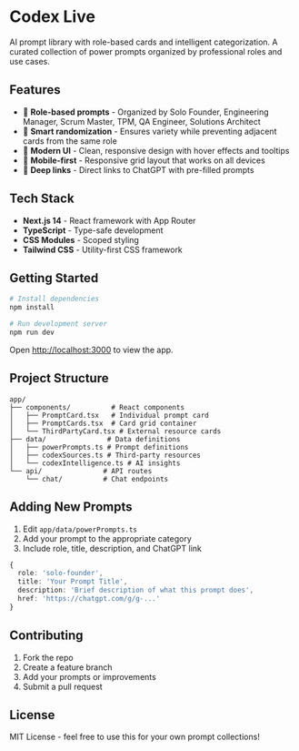 # Codex Live

AI prompt library with role-based cards and intelligent categorization. A curated collection of power prompts organized by professional roles and use cases.

## Features

- 🎯 **Role-based prompts** - Organized by Solo Founder, Engineering Manager, Scrum Master, TPM, QA Engineer, Solutions Architect
- 🎲 **Smart randomization** - Ensures variety while preventing adjacent cards from the same role
- 🎨 **Modern UI** - Clean, responsive design with hover effects and tooltips
- 📱 **Mobile-first** - Responsive grid layout that works on all devices
- 🔗 **Deep links** - Direct links to ChatGPT with pre-filled prompts

## Tech Stack

- **Next.js 14** - React framework with App Router
- **TypeScript** - Type-safe development
- **CSS Modules** - Scoped styling
- **Tailwind CSS** - Utility-first CSS framework

## Getting Started

```bash
# Install dependencies
npm install

# Run development server
npm run dev
```

Open [http://localhost:3000](http://localhost:3000) to view the app.

## Project Structure

```
app/
├── components/          # React components
│   ├── PromptCard.tsx   # Individual prompt card
│   ├── PromptCards.tsx  # Card grid container
│   └── ThirdPartyCard.tsx # External resource cards
├── data/               # Data definitions
│   ├── powerPrompts.ts # Prompt definitions
│   ├── codexSources.ts # Third-party resources
│   └── codexIntelligence.ts # AI insights
└── api/               # API routes
    └── chat/          # Chat endpoints
```

## Adding New Prompts

1. Edit `app/data/powerPrompts.ts`
2. Add your prompt to the appropriate category
3. Include role, title, description, and ChatGPT link

```typescript
{
  role: 'solo-founder',
  title: 'Your Prompt Title',
  description: 'Brief description of what this prompt does',
  href: 'https://chatgpt.com/g/g-...'
}
```

## Contributing

1. Fork the repo
2. Create a feature branch
3. Add your prompts or improvements
4. Submit a pull request

## License

MIT License - feel free to use this for your own prompt collections!

